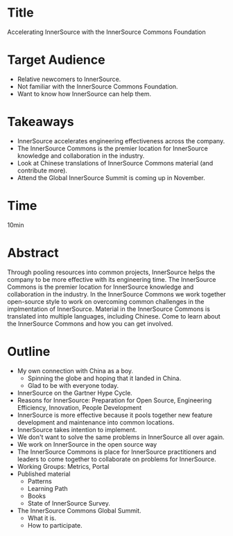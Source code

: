 # Title

Accelerating InnerSource with the InnerSource Commons Foundation

# Target Audience

* Relative newcomers to InnerSource.
* Not familiar with the InnerSource Commons Foundation.
* Want to know how InnerSource can help them.

# Takeaways

* InnerSource accelerates engineering effectiveness across the company.
* The InnerSource Commons is the premier location for InnerSource knowledge and collaboration in the industry.
* Look at Chinese translations of InnerSource Commons material (and contribute more).
* Attend the Global InnerSource Summit is coming up in November.

# Time

10min

# Abstract

Through pooling resources into common projects, InnerSource helps the company to be more effective with its engineering time.
The InnerSource Commons is the premier location for InnerSource knowledge and collaboration in the industry.
In the InnerSource Commons we work together open-source style to work on overcoming common challenges in the implmentation of InnerSource.
Material in the InnerSource Commons is translated into multiple languages, including Chinese.
Come to learn about the InnerSource Commons and how you can get involved.

# Outline

* My own connection with China as a boy.
  * Spinning the globe and hoping that it landed in China.
  * Glad to be with everyone today.
* InnerSource on the Gartner Hype Cycle.
* Reasons for InnerSource: Preparation for Open Source, Engineering Efficiency, Innovation, People Development
* InnerSource is more effective because it pools together new feature development and maintenance into common locations.
* InnerSource takes intention to implement.
* We don't want to solve the same problems in InnerSource all over again.
* We work on InnerSource in the open source way
* The InnerSource Commons is place for InnerSource practitioners and leaders to come together to collaborate on problems for InnerSource.
* Working Groups: Metrics, Portal
* Published material
  * Patterns
  * Learning Path
  * Books
  * State of InnerSource Survey.
* The InnerSource Commons Global Summit.
  * What it is.
  * How to participate.

